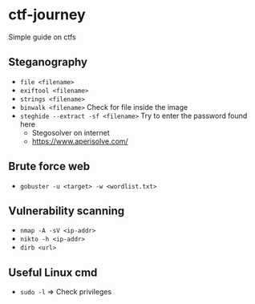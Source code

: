 # ctf-journey
Simple guide on ctfs


## Steganography
- ```file <filename>```
- ```exiftool <filename>```
- ```strings <filename>```
- ```binwalk <filename>```
  Check for file inside the image
- ```steghide --extract -sf <filename>```
  Try to enter the password found here
  - Stegosolver on internet
  - https://www.aperisolve.com/

## Brute force web
- ```gobuster -u <target> -w <wordlist.txt>```


## Vulnerability scanning
- ```nmap -A -sV <ip-addr>```
- ```nikto -h <ip-addr>```
- ```dirb <url>```

## Useful Linux cmd
- ```sudo -l``` => Check privileges
